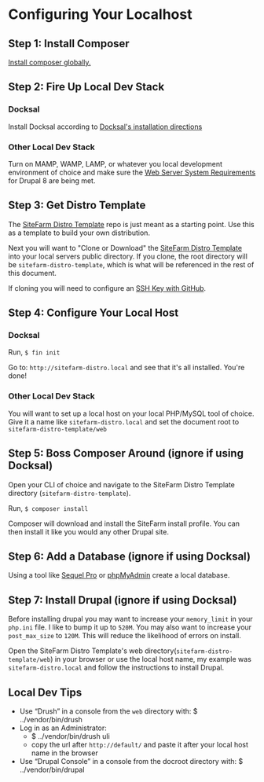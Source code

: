 # Configuring Your Localhost

## Step 1: Install Composer

[Install composer globally.](https://getcomposer.org/doc/00-intro.md) 

## Step 2: Fire Up Local Dev Stack

### Docksal

Install Docksal according to [Docksal's installation directions](http://docs.docksal.io/en/master/getting-started/env-setup/)

### Other Local Dev Stack

Turn on MAMP, WAMP, LAMP, or whatever you local development environment of choice and make sure the [Web Server System Requirements](https://www.drupal.org/docs/8/system-requirements/web-server) for Drupal 8 are being met.

## Step 3: Get Distro Template

The [SiteFarm Distro Template](https://github.com/ucdavis/sitefarm-distro-template) repo is just meant as a starting point. Use this as a template to build your own distribution.

Next you will want to "Clone or Download" the [SiteFarm Distro Template](https://github.com/ucdavis/sitefarm-distro-template) into your local servers public directory. If you clone, the root directory will be `sitefarm-distro-template`, which is what will be referenced in the rest of this document. 

If cloning you will need to configure an [SSH Key with GitHub](https://help.github.com/articles/adding-a-new-ssh-key-to-your-github-account/).

## Step 4: Configure Your Local Host

### Docksal

Run, `$ fin init`

Go to: `http://sitefarm-distro.local` and see that it's all installed. You're done!

### Other Local Dev Stack

You will want to set up a local host on your local PHP/MySQL tool of choice. Give it a name like `sitefarm-distro.local` and set the document root to `sitefarm-distro-template/web`

## Step 5: Boss Composer Around (ignore if using Docksal)

Open your CLI of choice and navigate to the SiteFarm Distro Template directory (`sitefarm-distro-template`).

Run, `$ composer install`

Composer will download and install the SiteFarm install profile. You can then install it like you would any other Drupal site.

## Step 6: Add a Database (ignore if using Docksal)

Using a tool like [Sequel Pro](https://www.sequelpro.com/) or [phpMyAdmin](https://www.phpmyadmin.net/) create a local database.

## Step 7: Install Drupal (ignore if using Docksal)

Before installing drupal you may want to increase your `memory_limit` in your `php.ini` file. I like to bump it up to `520M`. You may also want to increase your `post_max_size` to `120M`. This will reduce the likelihood of errors on install.

Open the SiteFarm Distro Template's web directory(`sitefarm-distro-template/web`) in your browser or use the local host name, my example was `sitefarm-distro.local` and follow the instructions to install Drupal.

## Local Dev Tips

* Use “Drush” in a console from the `web` directory with:
  $ ../vendor/bin/drush
* Log in as an Administrator:
    * $ ../vendor/bin/drush uli
    * copy the url after `http://default/` and paste it after your local host name in the browser
* Use “Drupal Console” in a console from the docroot directory with:
  $ ../vendor/bin/drupal

